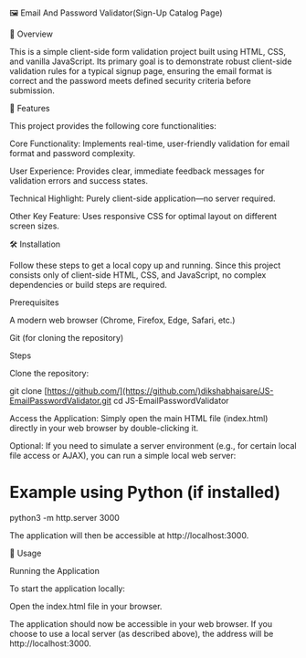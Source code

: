 🖼️ Email And Password Validator(Sign-Up Catalog Page)

🌟 Overview

This is a simple client-side form validation project built using HTML, CSS, and vanilla JavaScript. Its primary goal is to demonstrate robust client-side validation rules for a typical signup page, ensuring the email format is correct and the password meets defined security criteria before submission.

🚀 Features

This project provides the following core functionalities:

Core Functionality: Implements real-time, user-friendly validation for email format and password complexity.

User Experience: Provides clear, immediate feedback messages for validation errors and success states.

Technical Highlight: Purely client-side application—no server required.

Other Key Feature: Uses responsive CSS for optimal layout on different screen sizes.

🛠️ Installation

Follow these steps to get a local copy up and running. Since this project consists only of client-side HTML, CSS, and JavaScript, no complex dependencies or build steps are required.

Prerequisites

A modern web browser (Chrome, Firefox, Edge, Safari, etc.)

Git (for cloning the repository)

Steps

Clone the repository:

git clone [https://github.com/](https://github.com/)dikshabhaisare/JS-EmailPasswordValidator.git
cd JS-EmailPasswordValidator


Access the Application:
Simply open the main HTML file (index.html) directly in your web browser by double-clicking it.

Optional: If you need to simulate a server environment (e.g., for certain local file access or AJAX), you can run a simple local web server:

# Example using Python (if installed)
python3 -m http.server 3000


The application will then be accessible at http://localhost:3000.

🏃 Usage

Running the Application

To start the application locally:

Open the index.html file in your browser.

The application should now be accessible in your web browser. If you choose to use a local server (as described above), the address will be http://localhost:3000.
